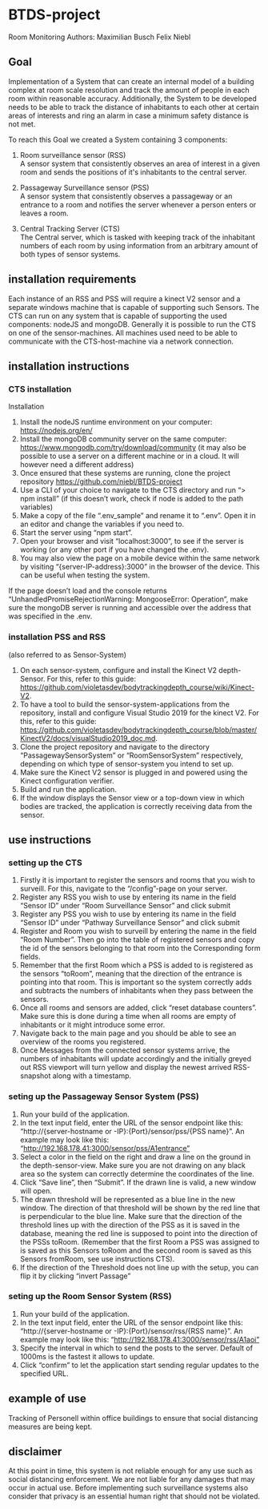 # BTDS-project
Room Monitoring
Authors:
Maximilian Busch
Felix Niebl

## Goal
Implementation of a System that can create an internal model of a building complex at room scale resolution and track the amount of people in each room within reasonable accuracy. Additionally, the System to be developed needs to be able to track the distance of inhabitants to each other at certain areas of interests and ring an alarm in case a minimum safety distance is not met.

To reach this Goal we created a System containing 3 components: 
1. Room surveillance sensor (RSS)  
A sensor system that consistently observes an area of interest in a given room and sends the positions of it's inhabitants to the central server.

3. Passageway Surveillance sensor (PSS)  
A sensor system that consistently observes a passageway or an entrance to a room and notifies the server whenever a person enters or leaves a room.

5. Central Tracking Server (CTS)  
The Central server, which is tasked with keeping track of the inhabitant numbers of each room by using information from an arbitrary amount of both types of sensor systems.

## installation requirements
Each instance of an RSS and PSS will require a kinect V2 sensor and a separate windows machine that is capable of supporting such Sensors.
The CTS can run on any system that is capable of supporting the used components: nodeJS and mongoDB. Generally it is possible to run the CTS on one of the sensor-machines.
All machines used need to be able to communicate with the CTS-host-machine via a network connection.

## installation instructions
### CTS installation
Installation
1. Install the nodeJS runtime environment on your computer: https://nodejs.org/en/
2. Install the mongoDB community server on the same computer: https://www.mongodb.com/try/download/community (it may also be possible to use a server on a different machine or in a cloud. It will however need a different address)
3. Once ensured that these systems are running, clone the project repository https://github.com/niebl/BTDS-project 
4. Use a CLI of your choice to navigate to the CTS directory and run “> npm install” (if this doesn’t work, check if node is added to the path variables)
5. Make a copy of the file “.env_sample” and rename it to “.env”. Open it in an editor and change the variables if you need to.
6. Start the server using “npm start”.
7. Open your browser and visit “localhost:3000”, to see if the server is working (or any other port if you have changed the .env).
8. You may also view the page on a mobile device within the same network by visiting “{server-IP-address}:3000” in the browser of the device. This can be useful when testing the system.

If the page doesn’t load and the console returns “UnhandledPromiseRejectionWarning: MongooseError: Operation”, make sure the mongoDB server is running and accessible over the address that was specified in the .env.

### installation PSS and RSS
(also referred to as Sensor-System)
1. On each sensor-system, configure and install the Kinect V2 depth-Sensor. For this, refer to this guide: https://github.com/violetasdev/bodytrackingdepth_course/wiki/Kinect-V2.
2. To have a tool to build the sensor-system-applications from the repository, install and configure Visual Studio 2019 for the kinect V2. For this, refer to this guide: https://github.com/violetasdev/bodytrackingdepth_course/blob/master/KinectV2/docs/visualStudio2019_doc.md.
3. Clone the project repository and navigate to the directory “PassagewaySensorSystem” or “RoomSensorSystem” respectively, depending on which type of sensor-system you intend to set up.
4. Make sure the Kinect V2 sensor is plugged in and powered using the Kinect configuration verifier.
5. Build and run the application.
6. If the window displays the Sensor view or a top-down view in which bodies are tracked, the application is correctly receiving data from the sensor.

## use instructions
### setting up the CTS
1. Firstly it is important to register the sensors and rooms that you wish to surveill. For this, navigate to the “/config”-page on your server.
2. Register any RSS you wish to use by entering its name in the field “Sensor ID” under “Room Surveillance Sensor” and click submit
3. Register any PSS you wish to use by entering its name in the field “Sensor ID” under “Pathway Surveillance Sensor” and click submit
4. Register and Room you wish to surveill by entering the name in the field “Room Number”. Then go into the table of registered sensors and copy the id of the sensors belonging to that room into the Corresponding form fields.
5. Remember that the first Room which a PSS is added to is registered as the sensors “toRoom”, meaning that the direction of the entrance is pointing into that room. This is important so the system correctly adds and subtracts the numbers of inhabitants when they pass between the sensors.
6. Once all rooms and sensors are added, click “reset database counters”. Make sure this is done during a time when all rooms are empty of inhabitants or it might introduce some error.
7. Navigate back to the main page and you should be able to see an overview of the rooms you registered.
8. Once Messages from the connected sensor systems arrive, the numbers of inhabitants will update accordingly and the initially greyed out RSS viewport will turn yellow and display the newest arrived RSS-snapshot along with a timestamp.

### seting up the Passageway Sensor System (PSS)
1. Run your build of the application.
2. In the text input field, enter the URL of the sensor endpoint like this: “http://{server-hostname or -IP}:{Port}/sensor/pss/{PSS name}”. An example may look like this: “http://192.168.178.41:3000/sensor/pss/A1entrance” 
3. Select a color in the field on the right and draw a line on the ground in the depth-sensor-view. Make sure you are not drawing on any black area so the system can correctly determine the coordinates of the line.
4. Click “Save line”, then “Submit”. If the drawn line is valid, a new window will open.
5. The drawn threshold will be represented as a blue line in the new window. The direction of that threshold will be shown by the red line that is perpendicular to the blue line. Make sure that the direction of the threshold lines up with the direction of the PSS as it is saved in the database, meaning the red line is supposed to point into the direction of the PSSs toRoom. (Remember that the first Room a PSS was assigned to is saved as this Sensors toRoom and the second room is saved as this Sensors fromRoom, see use instructions CTS).
6. If the direction of the Threshold does not line up with the setup, you can flip it by clicking “invert Passage”

### seting up the Room Sensor System (RSS)
1. Run your build of the application.
2. In the text input field, enter the URL of the sensor endpoint like this: “http://{server-hostname or -IP}:{Port}/sensor/rss/{RSS name}”. An example may look like this: “http://192.168.178.41:3000/sensor/rss/A1aoi” 
3. Specify the interval in which to send the posts to the server. Default of 1000ms is the fastest it allows to update.
4. Click “confirm” to let the application start sending regular updates to the specified URL.

## example of use
Tracking of Personell within office buildings to ensure that social distancing measures are being kept.

## disclaimer
At this point in time, this system is not reliable enough for any use such as social distancing enforcement. We are not liable for any damages that may occur in actual use. Before implementing such surveillance systems also consider that privacy is an essential human right that should not be violated.
